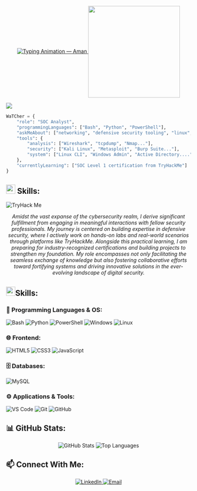 <p align="center">
  <a href="https://github.com/amanrai">
    <img
      src="https://readme-typing-svg.herokuapp.com?font=Press+Start+2P&size=22&duration=3000&pause=1000&color=00BFFF&center=true&vCenter=true&width=800&lines=Hello+World!;I'm+Aman+Rai.;Aspiring+SOC+Analyst!;Passionate+about+Defensive+Security."
      alt="Typing Animation — Aman" />
    <img align='center' src="https://octranstechnologies.com/images/cyber-2.gif" width="250">
    

<img src="https://user-images.githubusercontent.com/73097560/115834477-dbab4500-a447-11eb-908a-139a6edaec5c.gif"></a>
  </a>
</p>



```python
WaTCher = {
    "role": "SOC Analyst",
    "programmingLanguages": ["Bash", "Python", "PowerShell"],
    "askMeAbout": ["networking", "defensive security tooling", "linux", "ethical hacking..."],
    "tools": {
        "analysis": ["Wireshark", "tcpdump", "Nmap..."],
        "security": ["Kali Linux", "Metasploit", "Burp Suite..."],
        "system": ["Linux CLI", "Windows Admin", "Active Directory...."]
    },
    "currentlyLearning": ["SOC Level 1 certification from TryHackMe"]
}

```
## 

<h2><img src="https://media2.giphy.com/media/QssGEmpkyEOhBCb7e1/giphy.gif?cid=ecf05e47a0n3gi1bfqntqmob8g9aid1oyj2wr3ds3mg700bl&rid=giphy.gif" width ="25"><b> Skills:</b></h2>
<p align="left">
  <img src="https://tryhackme-badges.s3.amazonaws.com/WaTCher.png" alt="TryHack Me" />
</p>

<p align="center"><i>
Amidst the vast expanse of the cybersecurity realm, I derive significant fulfillment from engaging in meaningful interactions with fellow security professionals. My journey is centered on building expertise in defensive security, where I actively work on hands-on labs and real-world scenarios through platforms like TryHackMe. Alongside this practical learning, I am preparing for industry-recognized certifications and building projects to strengthen my foundation. My role encompasses not only facilitating the seamless exchange of knowledge but also fostering collaborative efforts toward fortifying systems and driving innovative solutions in the ever-evolving landscape of digital security.
</i></p>

##
<h2><img src="https://media2.giphy.com/media/QssGEmpkyEOhBCb7e1/giphy.gif?cid=ecf05e47a0n3gi1bfqntqmob8g9aid1oyj2wr3ds3mg700bl&rid=giphy.gif" width ="25"><b>Skills:</b></h2>

### 🧠 Programming Languages & OS:
![Bash](https://img.shields.io/badge/-Bash-4EAA25?logo=gnu-bash&logoColor=fff&style=for-the-badge)
![Python](https://img.shields.io/badge/-Python-3776AB?logo=python&logoColor=fff&style=for-the-badge)
![PowerShell](https://img.shields.io/badge/-PowerShell-5391FE?logo=powershell&logoColor=fff&style=for-the-badge)
![Windows](https://img.shields.io/badge/-Windows-0078D6?logo=windows&logoColor=fff&style=for-the-badge)
![Linux](https://img.shields.io/badge/-Linux-FCC624?logo=linux&logoColor=000&style=for-the-badge)

### 🌐 Frontend:
![HTML5](https://img.shields.io/badge/-HTML5-E34F26?logo=html5&logoColor=fff&style=for-the-badge)
![CSS3](https://img.shields.io/badge/-CSS3-1572B6?logo=css3&logoColor=fff&style=for-the-badge)
![JavaScript](https://img.shields.io/badge/-JavaScript-F7DF1E?logo=javascript&logoColor=000&style=for-the-badge)

### 🗄️ Databases:
![MySQL](https://img.shields.io/badge/-MySQL-4479A1?logo=mysql&logoColor=fff&style=for-the-badge)

### ⚙️ Applications & Tools:
![VS Code](https://img.shields.io/badge/-VS%20Code-007ACC?logo=visual-studio-code&logoColor=fff&style=for-the-badge)
![Git](https://img.shields.io/badge/-Git-F05032?logo=git&logoColor=fff&style=for-the-badge)
![GitHub](https://img.shields.io/badge/-GitHub-181717?logo=github&logoColor=fff&style=for-the-badge)


##

## 📊 GitHub Stats:

<p align="center">
  <img src="https://github-readme-stats.vercel.app/api?username=raiaman35&show_icons=true&theme=tokyonight" alt="GitHub Stats" />
  <img src="https://github-readme-stats.vercel.app/api/top-langs/?username=raiaman35&layout=compact&theme=tokyonight" alt="Top Languages" />
</p>

##

## 📫 Connect With Me:

<p align="center">
  <a href="https://www.linkedin.com/in/rai-aman35/" target="_blank">
    <img src="https://img.shields.io/badge/LinkedIn-blue?style=for-the-badge&logo=linkedin" alt="LinkedIn" />
  </a>
  <a href="raiaman9123@gmail.com">
    <img src="https://img.shields.io/badge/Email-red?style=for-the-badge&logo=gmail&logoColor=white" alt="Email" />
  </a>
</p>




